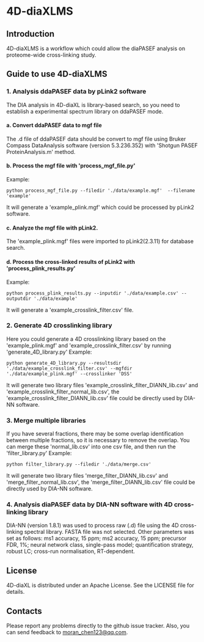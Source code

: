 # 4D-diaXLMS
## Introduction
4D-diaXLMS is a workflow which could allow the diaPASEF analysis on proteome-wide cross-linking study. 
## Guide to use 4D-diaXLMS
### 1. Analysis ddaPASEF data by pLink2 software
The DIA analysis in 4D-diaXL is library-based search, so you need to establish a experimental spectrum library on ddaPASEF mode.
#### a. Convert ddaPASEF data to mgf file 
The .d file of ddaPASEF data should be convert to mgf file using Bruker Compass DataAnalysis software (version 5.3.236.352) with 'Shotgun PASEF ProteinAnalysis.m' method.
#### b. Process the mgf file with 'process_mgf_file.py'
Example:
```
python process_mgf_file.py --filedir './data/example.mgf'  --filename 'example'
```
It will generate a 'example_plink.mgf' which could be processed by pLink2 software.
#### c. Analyze the mgf file with pLink2. 
The 'example_plink.mgf' files were imported to pLink2(2.3.11) for database search.
#### d. Process the cross-linked results of pLink2 with 'process_plink_results.py'
Example:
```
python process_plink_results.py --inputdir './data/example.csv' --outputdir './data/example'
```
It will generate a 'example_crosslink_filter.csv' file.
### 2. Generate 4D crosslinking library
Here you could generate a 4D crosslinking library based on the 'example_plink.mgf' and 'example_crosslink_filter.csv' by running 'generate_4D_library.py'
Example:
```
python generate_4D_library.py --resultsdir './data/example_crosslink_filter.csv' --mgfdir './data/example_plink.mgf' --crosslinker 'DSS'
```
It will generate two library files 'example_crosslink_filter_DIANN_lib.csv' and 'example_crosslink_filter_normal_lib.csv', the 'example_crosslink_filter_DIANN_lib.csv' file could be directly used by DIA-NN software.
### 3. Merge multiple libraries 
If you have several fractions, there may be some overlap identification between multiple fractions, so it is necessary to remove the overlap. You can merge these 'normal_lib.csv' into one csv file, and then run the 'filter_library.py'
Example:
```
python filter_library.py --filedir './data/merge.csv' 
```
It will generate two library files 'merge_filter_DIANN_lib.csv' and 'merge_filter_normal_lib.csv', the 'merge_filter_DIANN_lib.csv' file could be directly used by DIA-NN software.
### 4. Analysis diaPASEF data by DIA-NN software with 4D cross-linking library
DIA-NN (version 1.8.1) was used to process raw (.d) file using the 4D cross-linking spectral library. FASTA file was not selected. Other parameters was set as follows: ms1 accuracy, 15 ppm; ms2 accuracy, 15 ppm; precursor FDR, 1%; neural network class, single-pass model; quantification strategy, robust LC; cross-run normalisation, RT-dependent.
## License
4D-diaXL is distributed under an Apache License. See the LICENSE file for details.
## Contacts
Please report any problems directly to the github issue tracker. Also, you can send feedback to moran_chen123@qq.com.
